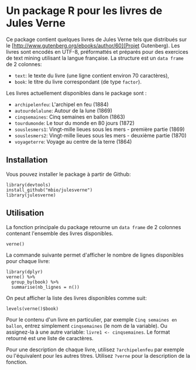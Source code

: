 # Un package R pour les livres de Jules Verne

Ce package contient quelques livres de Jules Verne tels que distribués sur le [http://www.gutenberg.org/ebooks/author/60](Projet Gutenberg). Les livres sont encodés en UTF-8, préformattés et préparés pour des exercices de text mining utilisant la langue française. La structure est un `data frame` de 2 colonnes: 

- `text`: le texte du livre (une ligne contient environ 70 caractères),
- `book`: le titre du livre correspondant (de type `factor`).

Les livres actuellement disponibles dans le package sont :

- `archipelenfeu`: L'archipel en feu (1884)
- `autourdelalune`: Autour de la lune (1869)
- `cinqsemaines`: Cinq semaines en ballon (1863)
- `tourdumonde`: Le tour du monde en 80 jours (1872)
- `souslesmers1`: Vingt-mille lieues sous les mers - première partie (1869)
- `souslesmers2`: Vingt-mille lieues sous les mers - deuxième partie (1870)
- `voyageterre`: Voyage au centre de la terre (1864)

## Installation

Vous pouvez installer le package à partir de Github:

```
library(devtools)
install_github("mbio/julesverne")
library(julesverne)
```

## Utilisation

La fonction principale du package retourne un `data frame` de 2 colonnes contenant l'ensemble des livres disponibles.

```
verne()
```

La commande suivante permet d'afficher le nombre de lignes disponibles pour chaque livre:

```
library(dplyr)
verne() %>%
  group_by(book) %>%
  summarise(nb_lignes = n())
```

On peut afficher la liste des livres disponibles comme suit:

```
levels(verne()$book)
```

Pour le contenu d'un livre en particulier, par exemple `Cinq semaines en ballon`, entrez simplement `cinqsemaines` (le nom de la variable). Ou assignez-la à une autre variable: `livre1 <- cinqsemaines`. Le format retourné est une liste de caractères.

Pour une description de chaque livre, utilisez `?archipelenfeu` par exemple ou l'équivalent pour les autres titres. Utilisez `?verne` pour la description de la fonction.
